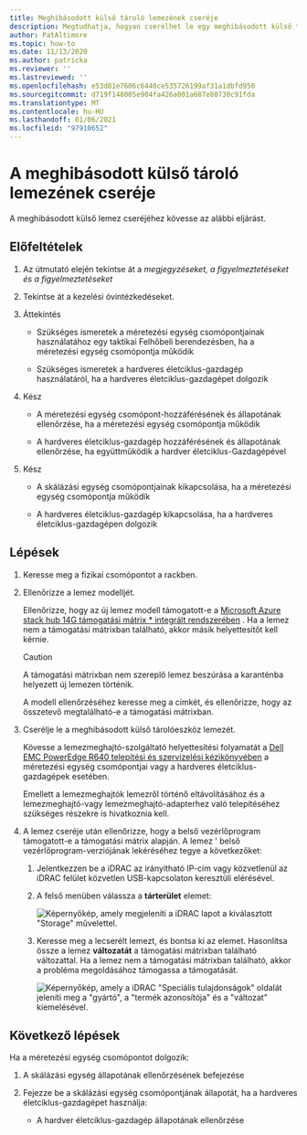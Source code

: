 ```yaml
---
title: Meghibásodott külső tároló lemezének cseréje
description: Megtudhatja, hogyan cserélhet le egy meghibásodott külső tárolóeszközt
author: PatAltimore
ms.topic: how-to
ms.date: 11/13/2020
ms.author: patricka
ms.reviewer: ''
ms.lastreviewed: ''
ms.openlocfilehash: e53d81e7606c6440ce535726199af31a1dbfd950
ms.sourcegitcommit: d719f148005e904fa426a001a687e80730c91fda
ms.translationtype: MT
ms.contentlocale: hu-HU
ms.lasthandoff: 01/06/2021
ms.locfileid: "97910652"
---
```

# <a name="replacing-a-failed-external-storage-disk"></a>A meghibásodott külső tároló lemezének cseréje

A meghibásodott külső lemez cseréjéhez kövesse az alábbi eljárást.

## <a name="prerequisites"></a>Előfeltételek

1.  Az útmutató elején tekintse át a *megjegyzéseket, a figyelmeztetéseket és a figyelmeztetéseket*

2.  Tekintse át a kezelési óvintézkedéseket.

3.  Áttekintés

    -   Szükséges ismeretek a méretezési egység csomópontjainak használatához egy taktikai Felhőbeli berendezésben, ha a méretezési egység csomópontja működik

    -   Szükséges ismeretek a hardveres életciklus-gazdagép használatáról, ha a hardveres életciklus-gazdagépet dolgozik

4.  Kész

    -   A méretezési egység csomópont-hozzáférésének és állapotának ellenőrzése, ha a méretezési egység csomópontja működik

    -   A hardveres életciklus-gazdagép hozzáférésének és állapotának ellenőrzése, ha együttműködik a hardver életciklus-Gazdagépével

5.  Kész

    -   A skálázási egység csomópontjainak kikapcsolása, ha a méretezési egység csomópontja működik

    -   A hardveres életciklus-gazdagép kikapcsolása, ha a hardveres életciklus-gazdagépen dolgozik

## <a name="steps"></a>Lépések

1.  Keresse meg a fizikai csomópontot a rackben.

2.  Ellenőrizze a lemez modelljét.

    Ellenőrizze, hogy az új lemez modell támogatott-e a [Microsoft Azure stack hub 14G támogatási mátrix * integrált rendszerében](https://www.dell.com/support/home/product-support/product/cloud-for-microsoft-azure-stack14g/docs#q%3Dsupport%20matrix%26sort%3Ddate%20descending%26f%3Alang%3D%5Ben%5D) 
     [](https://www.dell.com/support/home/product-support/product/cloud-for-microsoft-azure-stack14g/docs#q%3Dsupport%20matrix%26sort%3Ddate%20descending%26f%3Alang%3D%5Ben%5D).
    Ha a lemez nem a támogatási mátrixban található, akkor másik helyettesítőt kell kérnie.
    
    > [!CAUTION]
    > A támogatási mátrixban nem szereplő lemez beszúrása a karanténba helyezett új lemezen történik.
        
    A modell ellenőrzéséhez keresse meg a címkét, és ellenőrizze, hogy az összetevő megtalálható-e a támogatási mátrixban.
    
3.  Cserélje le a meghibásodott külső tárolóeszköz lemezét.

    Kövesse a lemezmeghajtó-szolgáltató helyettesítési folyamatát a [Dell EMC PowerEdge R640 telepítési és szervizelési kézikönyvében](https://www.dell.com/support/manuals/us/en/04/poweredge-r640/per640_ism_pub/dell-emc-poweredge-r640-overview?guid=guid-f39be9ba-158c-45e3-b8b1-f07bb750d6d4) a méretezési egység csomópontjai vagy a hardveres életciklus-gazdagépek esetében.
    
    Emellett a lemezmeghajtók lemezről történő eltávolításához és a lemezmeghajtó-vagy lemezmeghajtó-adapterhez való telepítéséhez szükséges részekre is hivatkoznia kell.
    
4.  A lemez cseréje után ellenőrizze, hogy a belső vezérlőprogram támogatott-e a támogatási mátrix alapján. A lemez \' belső vezérlőprogram-verziójának lekéréséhez tegye a következőket:

    1.  Jelentkezzen be a iDRAC az irányítható IP-cím vagy közvetlenül az iDRAC felület közvetlen USB-kapcsolaton keresztüli elérésével.

    1.  A felső menüben válassza a **tárterület** elemet:

        ![Képernyőkép, amely megjeleníti a iDRAC lapot a kiválasztott "Storage" művelettel.](media/image-30.png)
    
    1.  Keresse meg a lecserélt lemezt, és bontsa ki az elemet. Hasonlítsa össze a lemez **változatát** a támogatási mátrixban található változattal. Ha a lemez nem a támogatási mátrixban található, akkor a probléma megoldásához támogassa a támogatását.

        ![Képernyőkép, amely a iDRAC "Speciális tulajdonságok" oldalát jeleníti meg a "gyártó", a "termék azonosítója" és a "változat" kiemelésével.](media/image-31.png)
        
## <a name="next-steps"></a>Következő lépések

Ha a méretezési egység csomópontot dolgozik:

1.  A skálázási egység állapotának ellenőrzésének befejezése

2.  Fejezze be a skálázási egység csomópontjának állapotát, ha a hardveres életciklus-gazdagépet használja:

    -   A hardver életciklus-gazdagép állapotának ellenőrzése
    
